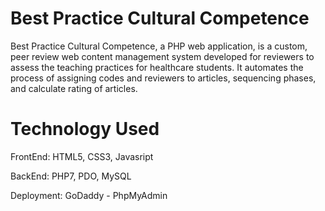 # Best Practice Cultural Competence

Best Practice Cultural Competence, a PHP web application, is a custom, peer review web content management system developed for reviewers to assess the teaching practices for healthcare students. It automates the process of assigning codes and reviewers to articles, sequencing phases, and calculate rating of articles.


# Technology Used
FrontEnd: HTML5, CSS3, Javasript

BackEnd: PHP7, PDO, MySQL

Deployment: GoDaddy - PhpMyAdmin
